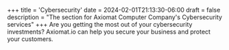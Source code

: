 +++
title = 'Cybersecurity'
date = 2024-02-01T21:13:30-06:00
draft = false
description = "The section for Axiomat Computer Company's Cybersecurity services"
+++
Are you getting the most out of your cybersecurity investments? Axiomat.io can help you secure your business and protect your customers.
